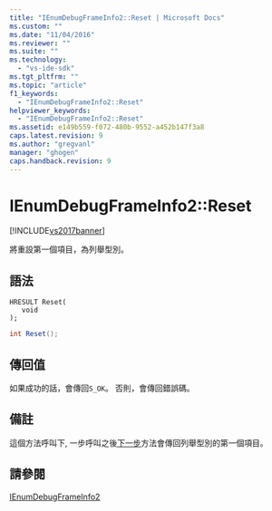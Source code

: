 ```yaml
---
title: "IEnumDebugFrameInfo2::Reset | Microsoft Docs"
ms.custom: ""
ms.date: "11/04/2016"
ms.reviewer: ""
ms.suite: ""
ms.technology: 
  - "vs-ide-sdk"
ms.tgt_pltfrm: ""
ms.topic: "article"
f1_keywords: 
  - "IEnumDebugFrameInfo2::Reset"
helpviewer_keywords: 
  - "IEnumDebugFrameInfo2::Reset"
ms.assetid: e149b559-f072-480b-9552-a452b147f3a8
caps.latest.revision: 9
ms.author: "gregvanl"
manager: "ghogen"
caps.handback.revision: 9
---
```

# IEnumDebugFrameInfo2::Reset
[!INCLUDE[vs2017banner](../../../code-quality/includes/vs2017banner.md)]

將重設第一個項目，為列舉型別。  
  
## 語法  
  
```cpp#  
HRESULT Reset(  
   void  
);  
```  
  
```c#  
int Reset();  
```  
  
## 傳回值  
 如果成功的話，會傳回`S_OK`。 否則，會傳回錯誤碼。  
  
## 備註  
 這個方法呼叫下, 一步呼叫之後[下一步](../Topic/IEnumDebugFrameInfo2::Next.md)方法會傳回列舉型別的第一個項目。  
  
## 請參閱  
 [IEnumDebugFrameInfo2](../../../extensibility/debugger/reference/ienumdebugframeinfo2.md)